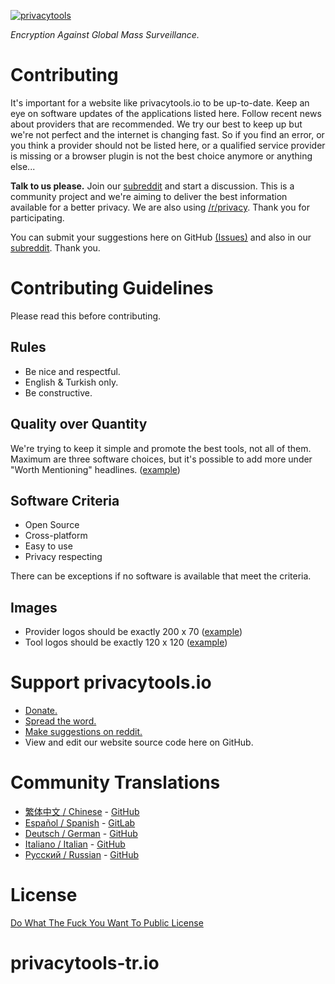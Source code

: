 [![privacytools](https://alperoot.github.io/privacytools-tr.io/img/layout/logo.png)](https://www.privacytools.io/)

_Encryption Against Global Mass Surveillance._

# Contributing

It's important for a website like privacytools.io to be up-to-date. Keep an eye on software updates of the applications listed here. Follow recent news about providers that are recommended. We try our best to keep up but we're not perfect and the internet is changing fast. So if you find an error, or you think a provider should not be listed here, or a qualified service provider is missing or a browser plugin is not the best choice anymore or anything else...

**Talk to us please.** Join our [subreddit](https://www.reddit.com/r/privacytoolsIO/) and start a discussion. This is a community project and we're aiming to deliver the best information available for a better privacy. We are also using [/r/privacy](https://www.reddit.com/r/privacy). Thank you for participating.

You can submit your suggestions here on GitHub [(Issues)](https://github.com/alperoot/privacytools-tr.io/issues) and also in our [subreddit](https://www.reddit.com/r/privacytoolsIO/). Thank you.


# Contributing Guidelines
Please read this before contributing.

## Rules

- Be nice and respectful.
- English & Turkish only.
- Be constructive.

## Quality over Quantity

We're trying to keep it simple and promote the best tools, not all of them. Maximum are three software choices, but it's possible to add more under "Worth Mentioning" headlines. ([example](https://privacytoolsio.github.io/privacytools.io/#im))

## Software Criteria

- Open Source
- Cross-platform
- Easy to use
- Privacy respecting

There can be exceptions if no software is available that meet the criteria.

## Images

- Provider logos should be exactly 200 x 70 ([example](https://privacytoolsio.github.io/privacytools.io/img/provider/AirVPN.gif))
- Tool logos should be exactly 120 x 120 ([example](https://privacytoolsio.github.io/privacytools.io/img/tools/ChatSecure.png))

# Support privacytools.io

- [Donate.](https://privacytoolsio.github.io/privacytools.io/donate.html)
- [Spread the word.](https://privacytoolsio.github.io/privacytools.io/#participate)
- [Make suggestions on reddit.](https://www.reddit.com/r/privacytoolsIO/)
- View and edit our website source code here on GitHub.

# Community Translations
- [繁体中文 / Chinese](https://github.com/twngo/privacytools-zh) - [GitHub](https://github.com/twngo/privacytools-zh)
- [Español / Spanish](https://victorhck.gitlab.io/privacytools-es/) - [GitLab](https://gitlab.com/victorhck/privacytools-es)
- [Deutsch / German](https://privacytools.it-sec.rocks/) - [GitHub](https://github.com/Anon215/privacytools.it-sec.rocks)
- [Italiano / Italian](https://strappazzon.github.io/privacytools-it/) - [GitHub](https://github.com/Strappazzon/privacytools-it)
- [Русский / Russian](https://privacytools.ru) - [GitHub](https://github.com/c0rdis/privacytools.ru)

# License
[Do What The Fuck You Want To Public License](https://github.com/privacytoolsIO/privacytools.io/blob/master/LICENSE.txt)
# privacytools-tr.io
